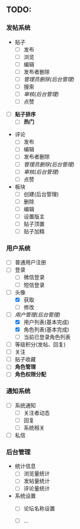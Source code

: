 ## TODO:
### 发帖系统
* 贴子
  * [ ] 发布
  * [ ] 浏览
  * [ ] 编辑
  * [ ] 发布者删除
  * [ ] *管理员删除(后台管理)*
  * [ ] 搜索
  * [ ] *审核(后台管理)*
  * [ ] 点赞
* [ ] **贴子排序**
  * [ ] **热门**
  
* 评论
  * [ ] 发布
  * [ ] 编辑
  * [ ] 发布者删除
  * [ ] *管理员删除(后台管理)*
  * [ ] *审核(后台管理)*
  * [ ] 点赞

* 板块
  * [ ] 创建(后台管理)
  * [ ] 删除
  * [ ] 编辑
  * [ ] 设置版主
  * [ ] 贴子顶置
  * [ ] 贴子加精

### 用户系统

- [ ] 普通用户注册
- [ ] 登录
  - [ ] 微信登录
  - [ ] 短信登录
- [ ] 头像
  - [x] 获取
  - [ ] 修改
- [ ] *用户管理(后台管理)*
  - [x] 用户列表(基本完成)
  - [x] 角色列表(基本完成)
  - [ ] 当前已登录角色列表
- [ ] 等级积分(发帖、回复)
- [ ] 关注
- [ ] 贴子收藏
- [ ] **角色管理**
- [ ] **角色权限分配**

### 通知系统

- [ ] 系统通知
  - [ ] 关注者动态
  - [ ] 回复
  - [ ] 系统相关
- [ ] 私信

### 后台管理

* 统计信息
  * [ ] 浏览量统计
  * [ ] 发帖量统计
  * [ ] 评论量统计

* 系统设置
  * [ ] 论坛名称设置
  * [ ] ...

